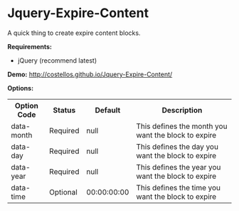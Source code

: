 # Jquery-Expire-Content
A quick thing to create expire content blocks. 

<strong>Requirements:</strong>
<ul>
<li>jQuery (recommend latest)</li>
</ul>

<strong>Demo:</strong>
http://costellos.github.io/Jquery-Expire-Content/

<strong>Options:</strong>
<table>
<tr>
<th>Option Code</th>
<th>Status</th>
<th>Default</th>
<th>Description</th>
</tr>
<tr>
<td>data-month</td>
<td>Required</td>
<td>null</td>
<td>This defines the month you want the block to expire</td>
</tr>
<tr>
<td>data-day</td>
<td>Required</td>
<td>null</td>
<td>This defines the day you want the block to expire</td>
</tr>
<tr>
<td>data-year</td>
<td>Required</td>
<td>null</td>
<td>This defines the year you want the block to expire</td>
</tr>
<tr>
<td>data-time</td>
<td>Optional</td>
<td>00:00:00:00</td>
<td>This defines the time you want the block to expire</td>
</tr>
</table>

